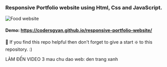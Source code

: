 ### Responsive Portfolio website using Html, Css and JavaScript.

![Food website](https://github.com/codersgyan/responsive-portfolio-website/blob/master/82380648_159883675567106_2350191587381739520_n.jpg?raw=true)

#### Demo: https://codersgyan.github.io/responsive-portfolio-website/

🙏 If you find this repo helpful then don't forget to give a start ❇️ to this repository. :)

LÀM ĐẾN VIDEO 3
mau chu dao web: den trang xanh
